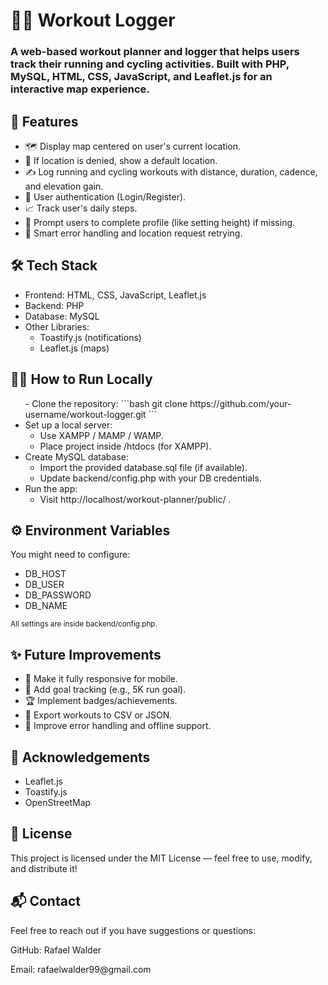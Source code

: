 <h1>🏋️‍♂️ Workout Logger </h1>
<h3>A web-based workout planner and logger that helps users track their running and cycling activities. Built with PHP, MySQL, HTML, CSS, JavaScript, and Leaflet.js for an interactive map experience.</h3>

<h2>🚀 Features</h2>
<ul>
<li>🗺️ Display map centered on user's current location.</li>
<li>📍 If location is denied, show a default location.</li>
<li>✍️ Log running and cycling workouts with distance, duration, cadence, and elevation gain.</li>
<li>👤 User authentication (Login/Register).</li>
<li>📈 Track user's daily steps.</li>
<li>🔔 Prompt users to complete profile (like setting height) if missing.</li>
<li>🧠 Smart error handling and location request retrying.</li>
  
</ul>

<h2>🛠️ Tech Stack</h2>
<ul>
  <li>Frontend: HTML, CSS, JavaScript, Leaflet.js</li>
  <li>Backend: PHP</li>
  <li>Database: MySQL</li>
  <li>Other Libraries:
  <ul>
    <li>Toastify.js (notifications)</li>
    <li>Leaflet.js (maps)</li>
  </ul>
  </li>
</ul>

<h2>🧑‍💻 How to Run Locally</h2>
<ul>
 - Clone the repository:
  ```bash
  git clone https://github.com/your-username/workout-logger.git
  ```
  <li>Set up a local server:
    <ul>
      <li>Use XAMPP / MAMP / WAMP.</li>
      <li>Place project inside /htdocs (for XAMPP).</li>
    </ul>
  </li>
  <li>Create MySQL database:
    <ul>
      <li>Import the provided database.sql file (if available).</li>
      <li>Update backend/config.php with your DB credentials.</li>
    </ul>
  </li>
  <li>Run the app:
  <ul>
    <li>Visit http://localhost/workout-planner/public/ .</li>
  </ul>
  </li>
</ul>

<h2>⚙️ Environment Variables</h2>
<p>You might need to configure:</p>
<ul>
  <li>DB_HOST</li>
  <li>DB_USER</li>
  <li>DB_PASSWORD</li>
  <li>DB_NAME</li>
</ul>
<small>All settings are inside backend/config.php.</small>

<h2>✨ Future Improvements</h2>
<ul>
  <li>📱 Make it fully responsive for mobile.</li>
  <li>🎯 Add goal tracking (e.g., 5K run goal).</li>
  <li>🏆 Implement badges/achievements.</li>
  <li>🧩 Export workouts to CSV or JSON.</li>
  <li>🧠 Improve error handling and offline support.</li>
</ul>
<h2>🙌 Acknowledgements</h2>
<ul>
  <li>Leaflet.js</li>
  <li>Toastify.js</li>
  <li>OpenStreetMap</li>
</ul>

<h2>📜 License</h2>
<p>This project is licensed under the MIT License — feel free to use, modify, and distribute it!</p>

<h2>📬 Contact</h2>
<p>Feel free to reach out if you have suggestions or questions:</p>
<p>GitHub: Rafael Walder</p>
<p>Email: rafaelwalder99@gmail.com</p>
